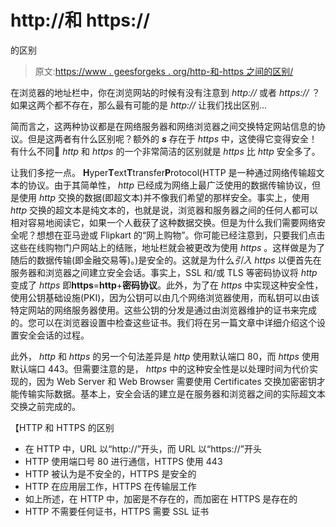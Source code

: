 # http://和 https://

的区别

> 原文:[https://www . geesforgeks . org/http-和-https 之间的区别/](https://www.geeksforgeeks.org/difference-between-http-and-https/)

在浏览器的地址栏中，你在浏览网站的时候有没有注意到 *http://* 或者 *https://* ？如果这两个都不存在，那么最有可能的是 *http://* 让我们找出区别…

简而言之，这两种协议都是在网络服务器和网络浏览器之间交换特定网站信息的协议。但是这两者有什么区别呢？额外的 ***s*** 存在于 *https* 中，这使得它变得安全！有什么不同🙂 *http* 和 *https* 的一个非常简洁的区别就是 *https* 比 *http* 安全多了。

让我们多挖一点。
**H**yper**T**ext**T**transfer**P**rotocol(HTTP 是一种通过网络传输超文本的协议。由于其简单性， *http* 已经成为网络上最广泛使用的数据传输协议，但是使用 *http* 交换的数据(即超文本)并不像我们希望的那样安全。事实上，使用 *http* 交换的超文本是纯文本的，也就是说，浏览器和服务器之间的任何人都可以相对容易地阅读它，如果一个人截获了这种数据交换。但是为什么我们需要网络安全呢？想想在亚马逊或 Flipkart 的“网上购物”。你可能已经注意到，只要我们点击这些在线购物门户网站上的结账，地址栏就会被更改为使用 *https* 。这样做是为了随后的数据传输(即金融交易等)。)是安全的。这就是为什么*引入 https* 以便首先在服务器和浏览器之间建立安全会话。事实上，SSL 和/或 TLS 等密码协议将 *http* 变成了 *https* 即**https**=**http**+**密码协议**。此外，为了在 *https* 中实现这种安全性，使用公钥基础设施(PKI)，因为公钥可以由几个网络浏览器使用，而私钥可以由该特定网站的网络服务器使用。这些公钥的分发是通过由浏览器维护的证书来完成的。您可以在浏览器设置中检查这些证书。我们将在另一篇文章中详细介绍这个设置安全会话的过程。

此外， *http* 和 *https* 的另一个句法差异是 *http* 使用默认端口 80，而 *https* 使用默认端口 443。但需要注意的是， *https* 中的这种安全性是以处理时间为代价实现的，因为 Web Server 和 Web Browser 需要使用 Certificates 交换加密密钥才能传输实际数据。基本上，安全会话的建立是在服务器和浏览器之间的实际超文本交换之前完成的。

【HTTP 和 HTTPS 的区别

*   在 HTTP 中，URL 以“http://”开头，而 URL 以“https://”开头
*   HTTP 使用端口号 80 进行通信，HTTPS 使用 443
*   HTTP 被认为是不安全的，HTTPS 是安全的
*   HTTP 在应用层工作，HTTPS 在传输层工作
*   如上所述，在 HTTP 中，加密是不存在的，而加密在 HTTPS 是存在的
*   HTTP 不需要任何证书，HTTPS 需要 SSL 证书